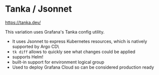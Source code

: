 # Tanka / Jsonnet

https://tanka.dev/

This variation uses Grafana's Tanka config utility.  

+ It uses Jsonnet to express Kubernetes resources, which is natively supported by Argo CD\
+ `tk diff` allows to quickly see what changes could be applied
+ supports Helm!
+ built-in support for environment logical group
+ Used to deploy Grafana Cloud so can be considered production ready